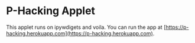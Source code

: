 # P-Hacking Applet

This applet runs on ipywdigets and voila. You can run the app at [https://p-hacking.herokuapp.com](https://p-hacking.herokuapp.com).